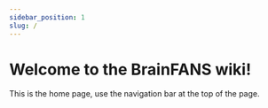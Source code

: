 ```yaml
---
sidebar_position: 1
slug: /
---
```


# Welcome to the BrainFANS wiki!

This is the home page, use the navigation bar at the top of the page.
